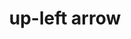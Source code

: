 ---
layout: smileys&emotion
title: up-left arrow
emoji: up_left_arrow
permalink: ↖.html
image: assets/img/3moji/up_left_arrow.png
---